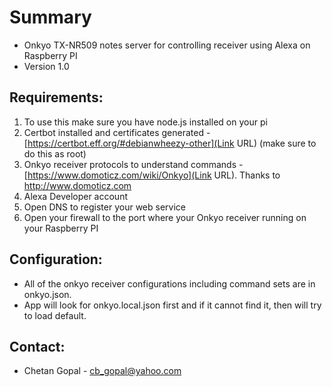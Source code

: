 # Summary

* Onkyo TX-NR509 notes server for controlling receiver using Alexa on Raspberry PI
* Version 1.0

## Requirements:  ##
1. To use this make sure you have node.js installed on your pi
2. Certbot installed and certificates generated - [https://certbot.eff.org/#debianwheezy-other](Link URL) (make sure to do this as root)
3. Onkyo receiver protocols to understand commands - [https://www.domoticz.com/wiki/Onkyo](Link URL). Thanks to http://www.domoticz.com
4. Alexa Developer account
5. Open DNS to register your web service
6. Open your firewall to the port where your Onkyo receiver running on your Raspberry PI

## Configuration: ##
* All of the onkyo receiver configurations including command sets are in onkyo.json. 
* App will look for onkyo.local.json first and if it cannot find it, then will try to load default.


## Contact: ##
* Chetan Gopal - cb_gopal@yahoo.com
